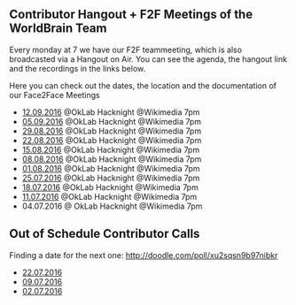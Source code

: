 ## Contributor Hangout + F2F Meetings of the WorldBrain Team

Every monday at 7 we have our F2F teammeeting, which is also broadcasted via a Hangout on Air.
You can see the agenda, the hangout link and the recordings in the links below. 

Here you can check out the dates, the location and the documentation of our Face2Face Meetings
 - [12.09.2016](https://public.etherpad-mozilla.org/p/WorldBrain-Hacknight-12-09-16) @OkLab Hacknight @Wikimedia 7pm
 - [05.09.2016](https://public.etherpad-mozilla.org/p/WorldBrain-Hacknight-05-09-16) @OkLab Hacknight @Wikimedia 7pm 
 - [29.08.2016](https://public.etherpad-mozilla.org/p/WorldBrain-Hacknight-29-08-16) @OkLab Hacknight @Wikimedia 7pm 
 - [22.08.2016](https://public.etherpad-mozilla.org/p/WorldBrain-Hacknight-22-08-16) @OkLab Hacknight @Wikimedia 7pm 
 - [15.08.2016](https://public.etherpad-mozilla.org/p/WorldBrain-Hacknight-15-08-16) @OkLab Hacknight @Wikimedia 7pm
 - [08.08.2016](https://public.etherpad-mozilla.org/p/WorldBrain-Hacknight-08-08-16) @OkLab Hacknight @Wikimedia 7pm
 - [01.08.2016](https://public.etherpad-mozilla.org/p/WorldBrain-Hacknight-01-08-16) @OkLab Hacknight @Wikimedia 7pm
 - [25.07.2016](https://public.etherpad-mozilla.org/p/WorldBrain-Hacknight-25-07-16) @OkLab Hacknight @Wikimedia 7pm
 - [18.07.2016](https://public.etherpad-mozilla.org/p/WorldBrain-Hacknight-18-07-16) @OkLab Hacknight @Wikimedia 7pm
 - [11.07.2016](https://public.etherpad-mozilla.org/p/WorldBrain-Hacknight-11-07-16) @OkLab Hacknight @Wikimedia 7pm
 - 04.07.2016 @ OkLab Hacknight @Wikimedia 7pm
 
 
## Out of Schedule Contributor Calls

Finding a date for the next one: http://doodle.com/poll/xu2sqsn9b97nibkr

 - [22.07.2016](https://public.etherpad-mozilla.org/p/WorldBrain_Team_Meeting_3) 
 - [09.07.2016](https://public.etherpad-mozilla.org/p/WorldBrain_Team_Meeting_2) 
 - [02.07.2016](https://public.etherpad-mozilla.org/p/WorldBrain_Team_Meeting_1) 
 

